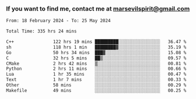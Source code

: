 ### If you want to find me, contact me at marsevilspirit@gmail.com

<!--
**marsevilspirit/marsevilspirit** is a ✨ _special_ ✨ repository because its `README.md` (this file) appears on your GitHub profile.

Here are some ideas to get you started:

- 🔭 I’m currently working on ...
- 🌱 I’m currently learning ...
- 👯 I’m looking to collaborate on ...
- 🤔 I’m looking for help with ...
- 💬 Ask me about ...
- 📫 How to reach me: ...
- 😄 Pronouns: ...
- ⚡ Fun fact: ...
-->
<!--START_SECTION:waka-->

```txt
From: 18 February 2024 - To: 25 May 2024

Total Time: 335 hrs 24 mins

C++               122 hrs 19 mins █████████░░░░░░░░░░░░░░░░   36.47 %
sh                118 hrs 1 min   ████████▓░░░░░░░░░░░░░░░░   35.19 %
Go                50 hrs 34 mins  ███▓░░░░░░░░░░░░░░░░░░░░░   15.08 %
C                 32 hrs 5 mins   ██▒░░░░░░░░░░░░░░░░░░░░░░   09.57 %
CMake             2 hrs 42 mins   ▒░░░░░░░░░░░░░░░░░░░░░░░░   00.81 %
Python            2 hrs 11 mins   ░░░░░░░░░░░░░░░░░░░░░░░░░   00.66 %
Lua               1 hr 35 mins    ░░░░░░░░░░░░░░░░░░░░░░░░░   00.47 %
Text              1 hr 7 mins     ░░░░░░░░░░░░░░░░░░░░░░░░░   00.33 %
Other             58 mins         ░░░░░░░░░░░░░░░░░░░░░░░░░   00.29 %
Makefile          49 mins         ░░░░░░░░░░░░░░░░░░░░░░░░░   00.25 %
```

<!--END_SECTION:waka-->

